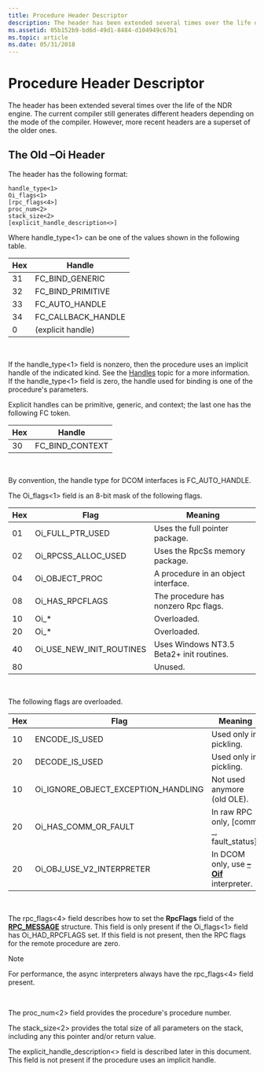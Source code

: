 ```yaml
---
title: Procedure Header Descriptor
description: The header has been extended several times over the life of the NDR engine. The current compiler still generates different headers depending on the mode of the compiler. However, more recent headers are a superset of the older ones.
ms.assetid: 05b152b9-bd6d-49d1-8484-d104949c67b1
ms.topic: article
ms.date: 05/31/2018
---
```


# Procedure Header Descriptor

The header has been extended several times over the life of the NDR engine. The current compiler still generates different headers depending on the mode of the compiler. However, more recent headers are a superset of the older ones.

## The Old –Oi Header

The header has the following format:

``` syntax
handle_type<1> 
Oi_flags<1>
[rpc_flags<4>]
proc_num<2>  
stack_size<2>
[explicit_handle_description<>]
```

Where handle\_type<1> can be one of the values shown in the following table.



| Hex | Handle               |
|-----|----------------------|
| 31  | FC\_BIND\_GENERIC    |
| 32  | FC\_BIND\_PRIMITIVE  |
| 33  | FC\_AUTO\_HANDLE     |
| 34  | FC\_CALLBACK\_HANDLE |
| 0   | (explicit handle)    |



 

If the handle\_type<1> field is nonzero, then the procedure uses an implicit handle of the indicated kind. See the [Handles](handles.md) topic for a more information. If the handle\_type<1> field is zero, the handle used for binding is one of the procedure's parameters.

Explicit handles can be primitive, generic, and context; the last one has the following FC token.



| Hex | Handle            |
|-----|-------------------|
| 30  | FC\_BIND\_CONTEXT |



 

By convention, the handle type for DCOM interfaces is FC\_AUTO\_HANDLE.

The Oi\_flags<1> field is an 8-bit mask of the following flags.



| Hex | Flag                         | Meaning                                  |
|-----|------------------------------|------------------------------------------|
| 01  | Oi\_FULL\_PTR\_USED          | Uses the full pointer package.           |
| 02  | Oi\_RPCSS\_ALLOC\_USED       | Uses the RpcSs memory package.           |
| 04  | Oi\_OBJECT\_PROC             | A procedure in an object interface.      |
| 08  | Oi\_HAS\_RPCFLAGS            | The procedure has nonzero Rpc flags.     |
| 10  | Oi\_\*                       | Overloaded.                              |
| 20  | Oi\_\*                       | Overloaded.                              |
| 40  | Oi\_USE\_NEW\_INIT\_ROUTINES | Uses Windows NT3.5 Beta2+ init routines. |
| 80  |                              | Unused.                                  |



 

The following flags are overloaded.



| Hex | Flag                                    | Meaning                                             |
|-----|-----------------------------------------|-----------------------------------------------------|
| 10  | ENCODE\_IS\_USED                        | Used only in pickling.                              |
| 20  | DECODE\_IS\_USED                        | Used only in pickling.                              |
| 10  | Oi\_IGNORE\_OBJECT\_EXCEPTION\_HANDLING | Not used anymore (old OLE).                         |
| 20  | Oi\_HAS\_COMM\_OR\_FAULT                | In raw RPC only, \[comm \_, fault\_status\].        |
| 20  | Oi\_OBJ\_USE\_V2\_INTERPRETER           | In DCOM only, use [**–Oif**](/windows/desktop/Midl/-oi) interpreter. |



 

The rpc\_flags<4> field describes how to set the **RpcFlags** field of the [**RPC\_MESSAGE**](/windows/desktop/api/RpcdceP/ns-rpcdcep-rpc_message) structure. This field is only present if the Oi\_flags<1> field has Oi\_HAD\_RPCFLAGS set. If this field is not present, then the RPC flags for the remote procedure are zero.

> [!Note]  
> For performance, the async interpreters always have the rpc\_flags<4> field present.

 

The proc\_num<2> field provides the procedure's procedure number.

The stack\_size<2> provides the total size of all parameters on the stack, including any this pointer and/or return value.

The explicit\_handle\_description<> field is described later in this document. This field is not present if the procedure uses an implicit handle.

 

 